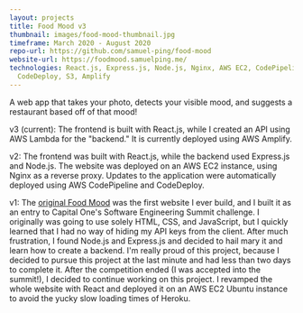 ```yaml
---
layout: projects
title: Food Mood v3
thumbnail: images/food-mood-thumbnail.jpg
timeframe: March 2020 - August 2020
repo-url: https://github.com/samuel-ping/food-mood
website-url: https://foodmood.samuelping.me/
technologies: React.js, Express.js, Node.js, Nginx, AWS EC2, CodePipeline &
  CodeDeploy, S3, Amplify
---
```

A web app that takes your photo, detects your visible mood, and suggests a restaurant based off of that mood!

v3 (current): The frontend is built with React.js, while I created an API using AWS Lambda for the "backend." It is currently deployed using AWS Amplify.

v2: The frontend was built with React.js, while the backend used Express.js and Node.js. The website was deployed on an AWS EC2 instance, using Nginx as a reverse proxy. Updates to the application were automatically deployed using AWS CodePipeline and CodeDeploy.

v1: The <a href='https://oldmyfoodmood.herokuapp.com' target='_blank' rel='noopener noreferrer'>original Food Mood</a> was the first website I ever build, and I built it as an entry to Capital One's Software Engineering Summit challenge. I originally was going to use solely HTML, CSS, and JavaScript, but I quickly learned that I had no way of hiding my API keys from the client. After much frustration, I found Node.js and Express.js and decided to hail mary it and learn how to create a backend. I'm really proud of this project, because I decided to pursue this project at the last minute and had less than two days to complete it. After the competition ended (I was accepted into the summit!), I decided to continue working on this project. I revamped the whole website with React and deployed it on an AWS EC2 Ubuntu instance to avoid the yucky slow loading times of Heroku.
